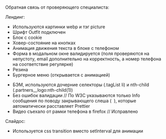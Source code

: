 Обратная связь от проверяющего специалиста:

Лендинг:
+ Используются картинки webp и тэг picture
+ Шрифт Outfit подключен
+ Блок с cookie
+ Ховер-состояние на кнопках
+ Анимация движения текста в блоке с телефоном
+ Форма в модальном окне валидируется (поля проверяются на непустоту, email дополнительно на корректность, а номер телефона на соответствие регулярке)
+ Резина
+ Бургерное меню (открывается с анимацией)

- БЭМ, используются дочерние селекторы (.tagList li) и nth-child (.partners__logo:nth-child(1))
- Без ошибок валидации // По W3C указываются только Info сообщения по поводу закрывающего слеша ( <img /> ), которые автоматически расставляет Prettier
- Видео съехало от рамки телефона в firefox // Исправлено

Слайдос:
- Используется css transition вместо setInterval для анимации 